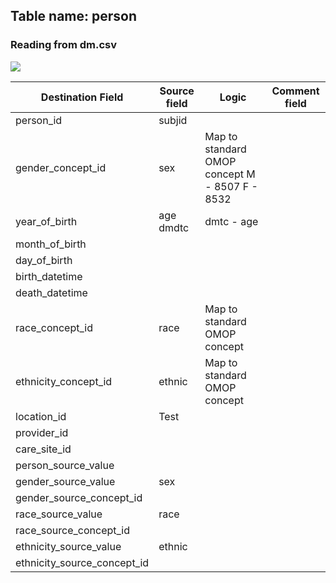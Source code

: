 ## Table name: person

### Reading from dm.csv

![](md_files/image1.png)

| Destination Field | Source field | Logic | Comment field |
| --- | --- | --- | --- |
| person_id | subjid |  |  |
| gender_concept_id | sex | Map to standard OMOP concept  M - 8507  F - 8532 |  |
| year_of_birth | age<br>dmdtc | dmtc - age<br> |  |
| month_of_birth |  |  |  |
| day_of_birth |  |  |  |
| birth_datetime |  |  |  |
| death_datetime |  |  |  |
| race_concept_id | race | Map to standard OMOP concept |  |
| ethnicity_concept_id | ethnic | Map to standard OMOP concept |  |
| location_id | Test |  |  |
| provider_id |  |  |  |
| care_site_id |  |  |  |
| person_source_value |  |  |  |
| gender_source_value | sex |  |  |
| gender_source_concept_id |  |  |  |
| race_source_value | race |  |  |
| race_source_concept_id |  |  |  |
| ethnicity_source_value | ethnic |  |  |
| ethnicity_source_concept_id |  |  |  |

